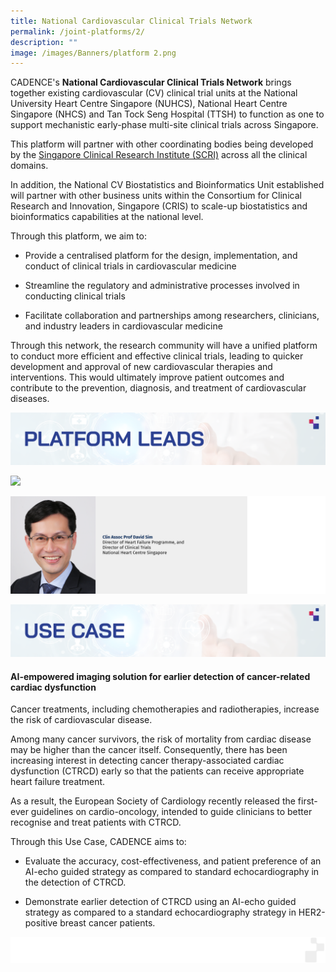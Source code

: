 ```yaml
---
title: National Cardiovascular Clinical Trials Network
permalink: /joint-platforms/2/
description: ""
image: /images/Banners/platform 2.png
---
```

CADENCE's **National Cardiovascular Clinical Trials Network** brings together existing cardiovascular (CV) clinical trial units at the National University Heart Centre Singapore (NUHCS), National Heart Centre Singapore (NHCS) and Tan Tock Seng Hospital (TTSH) to function as one to support mechanistic early-phase multi-site clinical trials across Singapore. 

This platform will partner with other coordinating bodies being developed by the [Singapore Clinical Research Institute (SCRI)](https://scri.edu.sg) across all the clinical domains. 

In addition, the National CV Biostatistics and Bioinformatics Unit established will partner with other business units within the Consortium for Clinical Research and Innovation, Singapore (CRIS) to scale-up biostatistics and bioinformatics capabilities at the national level.

Through this platform, we aim to:

* Provide a centralised platform for the design, implementation, and conduct of clinical trials in cardiovascular medicine

* Streamline the regulatory and administrative processes involved in conducting clinical trials

* Facilitate collaboration and partnerships among researchers, clinicians, and industry leaders in cardiovascular medicine

Through this network, the research community will have a unified platform to conduct more efficient and effective clinical trials, leading to quicker development and approval of new cardiovascular therapies and interventions. This would ultimately improve patient outcomes and contribute to the prevention, diagnosis, and treatment of cardiovascular diseases.

![](/images/Banners/platform%202%20-%20platform%20leads.png)

![](/images/01_Leadership/02_Executive%20Committee/cadence%20-%2004.png)

![](/images/01_Leadership/02_Executive%20Committee/cadence%20-%2011.png)

![](/images/Banners/platform%202%20-%20use%20case.png)
#### **AI-empowered imaging solution for earlier detection of cancer-related cardiac dysfunction**

Cancer treatments, including chemotherapies and radiotherapies, increase the risk of cardiovascular disease. 

Among many cancer survivors, the risk of mortality from cardiac disease may be higher than the cancer itself. Consequently, there has been increasing interest in detecting cancer therapy-associated cardiac dysfunction (CTRCD) early so that the patients can receive appropriate heart failure treatment. 

As a result, the European Society of Cardiology recently released the first-ever guidelines on cardio-oncology, intended to guide clinicians to better recognise and treat patients with CTRCD. 
    

Through this Use Case, CADENCE aims to:
    
*   Evaluate the accuracy, cost-effectiveness, and patient preference of an AI-echo guided strategy as compared to standard echocardiography in the detection of CTRCD. 
    
*   Demonstrate earlier detection of CTRCD using an AI-echo guided strategy as compared to a standard echocardiography strategy in HER2-positive breast cancer patients.

![](/images/Banners/page%20footer%202.png)